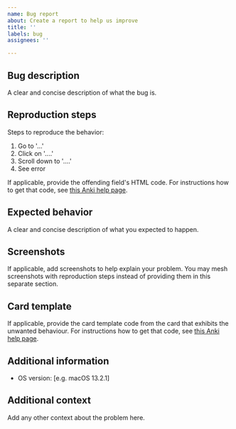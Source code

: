 ```yaml
---
name: Bug report
about: Create a report to help us improve
title: ''
labels: bug
assignees: ''

---
```


## Bug description

A clear and concise description of what the bug is.

## Reproduction steps

Steps to reproduce the behavior:

1. Go to '...'
2. Click on '....'
3. Scroll down to '....'
4. See error

If applicable, provide the offending field's HTML code. For instructions how to get that code, see [this Anki help page](https://docs.ankiweb.net/editing.html#:~:text=the%20underlying%20html%20of%20a%20field).

## Expected behavior

A clear and concise description of what you expected to happen.

## Screenshots

If applicable, add screenshots to help explain your problem. You may mesh screenshots with reproduction steps instead of providing them in this separate section.

## Card template

If applicable, provide the card template code from the card that exhibits the unwanted behaviour. For instructions how to get that code, see [this Anki help page](https://docs.ankiweb.net/templates/intro.html#the-templates-screen).

## Additional information

- OS version: [e.g. macOS 13.2.1]

## Additional context

Add any other context about the problem here.
